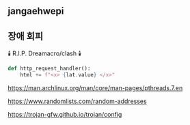 ## jangaehwepi

## 장애 회피

🕯️ R.I.P. Dreamacro/clash 🕯️

```python
def http_request_handler():
    html += f"<x> {lat.value} </x>"
```

<https://man.archlinux.org/man/core/man-pages/pthreads.7.en>

<https://www.randomlists.com/random-addresses>

<https://trojan-gfw.github.io/trojan/config>

